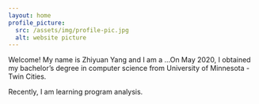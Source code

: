 ```yaml
---
layout: home
profile_picture:
  src: /assets/img/profile-pic.jpg
  alt: website picture
---
```


<p>
  Welcome! My name is Zhiyuan Yang and I am a ...On May 2020, I obtained my bachelor’s degree in computer science from University of Minnesota - Twin Cities. 
</p>

<p>
  Recently, I am learning program analysis.
</p>
